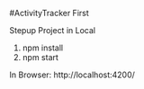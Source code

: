 #ActivityTracker First 

Stepup Project in Local
1. npm install
2. npm start

In Browser: http://localhost:4200/
